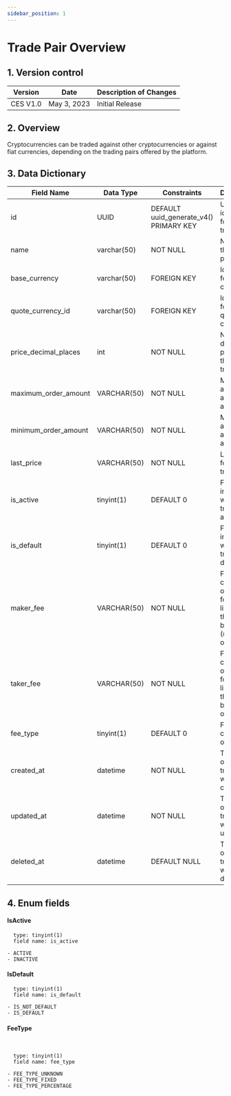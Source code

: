 ```yaml
---
sidebar_position: 1
---
```


# Trade Pair Overview

## 1. Version control

| Version     | Date        | Description of Changes      |
| ----------- | ----------- | --------------------------- |
| CES V1.0    | May 3, 2023 | Initial Release             |


## 2. Overview

Cryptocurrencies can be traded against other cryptocurrencies or against fiat currencies, depending on the trading pairs offered by the platform.

## 3. Data Dictionary

| Field Name           | Data Type    | Constraints                             | Description                                                                       |
| ------------------   | ------------ | --------------------------------------- | --------------------------------------------------------------------------------- |
| id                   | UUID         | DEFAULT uuid_generate_v4() PRIMARY KEY  | Unique identifier for the trade pair                                              |
| name                 | varchar(50)  | NOT NULL                                | Name of the trade pair                                                            |
| base_currency        | varchar(50)  | FOREIGN KEY                             | Identifier for the base currency                                                  |
| quote_currency_id    | varchar(50)  | FOREIGN KEY                             | Identifier for the quote currency                                                 |
| price_decimal_places | int          | NOT NULL                                | Number of decimal places for the price of trade pair                              |
| maximum_order_amount | VARCHAR(50)  | NOT NULL                                | Maximum amount allowed for an order                                               |
| minimum_order_amount | VARCHAR(50)  | NOT NULL                                | Minimum amount allowed for an order                                               |
| last_price           | VARCHAR(50)  | NOT NULL                                | Last price for the trade pair                                                     |
| is_active            | tinyint(1)   | DEFAULT 0                               | Flag indicating whether the trade pair is active                                  |
| is_default           | tinyint(1)   | DEFAULT 0                               | Flag indicating whether the trade pair is default                                 |
| maker_fee            | VARCHAR(50)  | NOT NULL                                | Fee charged orders that for add liquidity to the order book (maker orders)        |
| taker_fee            | VARCHAR(50)  | NOT NULL                                | Fee charged orders that for add liquidity to the order book (taker orders)        |
| fee_type             | tinyint(1)   | DEFAULT 0                               | Fee type charged orders                                                           |
| created_at           | datetime     | NOT NULL                                | Timestamp of when the trade pair was created                                      |
| updated_at           | datetime     | NOT NULL                                | Timestamp of when the trade pair was updated                                      |
| deleted_at           | datetime     | DEFAULT NULL                            | Timestamp of when the trade pair was deleted                                      |

## 4. Enum fields

#### **IsActive**


      type: tinyint(1)
      field name: is_active 

    - ACTIVE
    - INACTIVE
    

#### **IsDefault**


      type: tinyint(1)
      field name: is_default 
    
    - IS_NOT_DEFAULT
    - IS_DEFAULT


#### **FeeType**
&nbsp;

      type: tinyint(1)
      field name: fee_type 

    - FEE_TYPE_UNKNOWN
    - FEE_TYPE_FIXED
    - FEE_TYPE_PERCENTAGE
